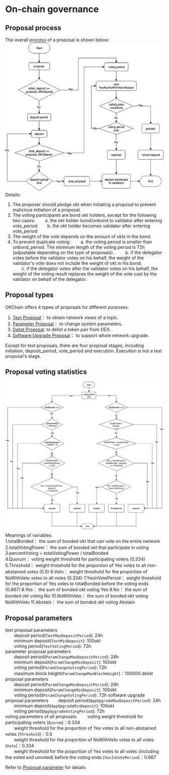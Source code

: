 # On-chain governance

## Proposal process

The overall process of a proposal is shown below:
![](../img/OKChainProposal.png)   
Details:  
1. The proposer should pledge okt when initiating a proposal to prevent malicious initiation of a proposal.
2. The voting participants are bond okt holders, except for the following two cases:
&emsp;&emsp;a. the okt holder bond/unbond to validator after entering vote_period
&emsp;&emsp;b. the okt holder becomes validator after entering vote_period
3. The weight of the vote depends on the amount of okts in the bond.
4. To prevent duplicate voting:
&emsp;&emsp;a. the voting period is smaller than unbond_period. The minimum length of the voting period is 72h (adjustable depending on the type of proposals) .
&emsp;&emsp;b. if the delegator votes before the validator votes on his behalf, the weight of the validator's vote does not include the weight of okt in his bond.  
&emsp;&emsp;c. if the delegator votes after the validator votes on his behalf, the weight of the voting result replaces the weight of the vote cast by the validator on behalf of the delegator.

## Proposal types
OKChain offers 4 types of proposals for different purposes: 
1. [Text Proposal](./governance/text.html)： to obtain network views of a topic.
2. [Parameter Proposal](./governance/parameter.html)： to change system parameters. 
3. [Delist Proposal](./governance/delist.html): to delist a token pair from DEX.
4. [Software Upgrade Proposal](./governance/upgrade.html)： to support whole network upgrade.

Except for text proposals, there are four proposal stages, including initiation, deposit_period, vote_period and execution. Execution is not a text proposal's stage.

## Proposal voting statistics
![](../img/gov-tally.png) 
Meanings of variables:   
1.totalBonded： the sum of bonded okt that can vote on the entire network
2.totalVotingPower： the sum of bonded okt that participate in voting
3.percentVoting = totalVotingPower / totalBonded   
4.Quorum： voting weight threshold for participating voters (0.334)
5.Threshold： weight threshold for the proportion of Yes votes to all non-abstained votes (0.5)
6.Veto： weight threshold for the proportion of NoWithVeto votes to all votes (0.334)
7.YesInVotePeriod： weight threshold for the proportion of Yes votes to totalBonded before the voting ends (0.667)
8.Yes： the sum of bonded okt voting Yes
9.No： the sum of bonded okt voting No
10.NoWithVeto： the sum of bonded okt voting NoWithVeto
11.Abstain： the sum of bonded okt voting Abstain

## Proposal parameters
text proposal parameters  
&emsp;&emsp;deposit period(`TextMaxDepositPeriod`): 24h   
&emsp;&emsp;minimum deposit(`TextMinDeposit`): 100okt  
&emsp;&emsp;voting period(`TextVotingPeriod`): 72h   
parameter proposal parameters   
&emsp;&emsp;deposit period(`ParamChangeMaxDepositPeriod`): 24h   
&emsp;&emsp;minimum deposit(`ParamChangeMinDeposit`): 100okt  
&emsp;&emsp;voting period(`ParamChangeVotingPeriod`): 72h   
&emsp;&emsp;maximum block height(`ParamChangeMaxBlockHeight`)：100000
delist proposal parameters   
&emsp;&emsp;deposit period(`ParamChangeMaxDepositPeriod`): 24h   
&emsp;&emsp;minimum deposit(`ParamChangeMinDeposit`): 100okt  
&emsp;&emsp;voting period(`ParamChangeVotingPeriod`): 72h
software upgrade proposal parameters
&emsp;&emsp;deposit period(`AppUpgradeMaxDepositPeriod`): 24h   
&emsp;&emsp;minimum deposit(`AppUpgradeMinDeposit`): 100okt   
&emsp;&emsp;voting period(`AppUpgradeVotingPeriod`): 72h   
voting parameters of all proposals:
&emsp;&emsp;voting weight threshold for participating voters (`Quorum`)：0.334   
&emsp;&emsp;weight threshold for the proportion of Yes votes to all non-abstained votes (`Threshold`)：0.5   
&emsp;&emsp;weight threshold for the proportion of NoWithVeto votes to all votes (`Veto`)：0.334  
&emsp;&emsp;weight threshold for the proportion of Yes votes to all votes (including the voted and unvoted) before the voting ends (`YesInVotePeriod`)：0.667

Refer to [Proposal parameter](./governance/parameter.html#id1) for details
